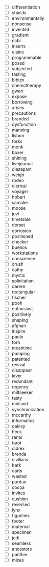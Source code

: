 - [ ] differentiation
- [ ] shields
- [ ] environmentally
- [ ] nonsense
- [ ] invented
- [ ] gradient
- [ ] ncbi
- [ ] inserts
- [ ] elaine
- [ ] programmable
- [ ] posed
- [ ] subjected
- [ ] tasting
- [ ] bibtex
- [ ] chemotherapy
- [ ] gwen
- [ ] expose
- [ ] borrowing
- [ ] arises
- [ ] precautions
- [ ] branded
- [ ] dysfunction
- [ ] manning
- [ ] lisbon
- [ ] forks
- [ ] monk
- [ ] boxer
- [ ] shining
- [ ] livejournal
- [ ] diazepam
- [ ] weigh
- [ ] rodeo
- [ ] clerical
- [ ] voyager
- [ ] hobart
- [ ] sampler
- [ ] moose
- [ ] jovi
- [ ] timetable
- [ ] dorset
- [ ] corrosion
- [ ] positioned
- [ ] checker
- [ ] buenos
- [ ] workstations
- [ ] conscience
- [ ] crush
- [ ] cathy
- [ ] mystic
- [ ] solicitation
- [ ] darren
- [ ] rectangular
- [ ] fischer
- [ ] pooh
- [ ] enthusiast
- [ ] positively
- [ ] shaping
- [ ] afghan
- [ ] inspire
- [ ] paulo
- [ ] torn
- [ ] meantime
- [ ] pumping
- [ ] patented
- [ ] revival
- [ ] disappear
- [ ] lever
- [ ] redundant
- [ ] regency
- [ ] milfseeker
- [ ] tasty
- [ ] midland
- [ ] synchronization
- [ ] mccarthy
- [ ] informatics
- [ ] oakley
- [ ] heck
- [ ] rants
- [ ] tarot
- [ ] didrex
- [ ] brenda
- [ ] civilians
- [ ] bark
- [ ] carts
- [ ] wasted
- [ ] purdue
- [ ] cocoa
- [ ] invites
- [ ] cushion
- [ ] reversed
- [ ] lynx
- [ ] figurines
- [ ] footer
- [ ] maternal
- [ ] specimen
- [ ] jedi
- [ ] seamless
- [ ] ancestors
- [ ] panther
- [ ] mixes
